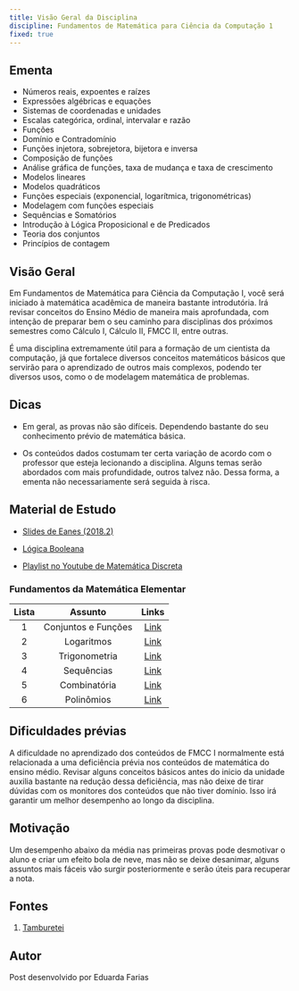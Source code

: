 ```yaml
---
title: Visão Geral da Disciplina
discipline: Fundamentos de Matemática para Ciência da Computação 1
fixed: true
---
```


## Ementa

- Números reais, expoentes e raízes
- Expressões algébricas e equações
- Sistemas de coordenadas e unidades
- Escalas categórica, ordinal, intervalar e razão
- Funções
- Domínio e Contradomínio
- Funções injetora, sobrejetora, bijetora e inversa
- Composição de funções
- Análise gráfica de funções, taxa de mudança e taxa de crescimento
- Modelos lineares
- Modelos quadráticos
- Funções especiais (exponencial, logarítmica, trigonométricas)
- Modelagem com funções especiais
- Sequências e Somatórios
- Introdução à Lógica Proposicional e de Predicados
- Teoria dos conjuntos
- Princípios de contagem

## Visão Geral

Em Fundamentos de Matemática para Ciência da Computação I, você será iniciado à matemática acadêmica de maneira bastante introdutória. Irá revisar conceitos do Ensino Médio de maneira mais aprofundada, com intenção de preparar bem o seu caminho para disciplinas dos próximos semestres como Cálculo I, Cálculo II, FMCC II, entre outras.

É uma disciplina extremamente útil para a formação de um cientista da computação, já que fortalece diversos conceitos matemáticos básicos que servirão para o aprendizado de outros mais complexos, podendo ter diversos usos, como o de modelagem matemática de problemas.

## Dicas

- Em geral, as provas não são difíceis. Dependendo bastante do seu conhecimento prévio de matemática básica.

- Os conteúdos dados costumam ter certa variação de acordo com o professor que esteja lecionando a disciplina. Alguns temas serão abordados com mais profundidade, outros talvez não. Dessa forma, a ementa não necessariamente será seguida à risca.

## Material de Estudo

- [Slides de Eanes (2018.2)](https://drive.google.com/drive/u/4/folders/1I9TWrpyJXX_Lxyg_BEYw3UkevKdOWAer)

- [Lógica Booleana](https://drive.google.com/file/d/1ZYXoG2azIqMFtYz_cgsA7wo96836PYMe/view?usp=sharing) 
- [Playlist no Youtube de Matemática Discreta](https://www.youtube.com/playlist?list=PLrOyM49ctTx-HWypJVvn_zMO1o7oOAfVx)   
### Fundamentos da Matemática Elementar
**Lista** | **Assunto** | **Links**  |
:---: | :---:| :---: |
1 | Conjuntos e Funções| [Link](https://fuvestibular.com.br/downloads/livros/Fundamentos-da-Matematica-Elementar/Fundamentos-de-Matematica-Elementar-Volume-1-Conjuntos-e-Funcoes.pdf) |
2 | Logaritmos | [Link](https://fuvestibular.com.br/downloads/livros/Fundamentos-da-Matematica-Elementar/Fundamentos-de-Matematica-Elementar-Volume-2-Logaritmos.pdf) |
3 | Trigonometria | [Link](https://fuvestibular.com.br/downloads/livros/Fundamentos-da-Matematica-Elementar/Fundamentos-de-Matematica-Elementar-Volume-3-Trigonometria.pdf) |
4 | Sequências | [Link](https://fuvestibular.com.br/downloads/livros/Fundamentos-da-Matematica-Elementar/Fundamentos-de-Matematica-Elementar-Volume-4-Sequencias-Matrizes-Determinantes-e-Sistemas.pdf) |
5 | Combinatória | [Link](https://fuvestibular.com.br/downloads/livros/Fundamentos-da-Matematica-Elementar/Fundamentos-de-Matematica-Elementar-Volume-5-Combinatoria-e-Probabilidade.pdf) |
6 | Polinômios | [Link](https://fuvestibular.com.br/downloads/livros/Fundamentos-da-Matematica-Elementar/Fundamentos-de-Matematica-Elementar-Volume-6-Complexos-Polinomios-e-Equacoes.pdf) |



## Dificuldades prévias

A dificuldade no aprendizado dos conteúdos de FMCC I normalmente está relacionada a uma deficiência prévia nos conteúdos de matemática do ensino médio. Revisar alguns conceitos básicos antes do inicio da unidade auxilia bastante na redução dessa deficiência, mas não deixe de tirar dúvidas com os monitores dos conteúdos que não tiver domínio. Isso irá garantir um melhor desempenho ao longo da disciplina.

## Motivação

Um desempenho abaixo da média nas primeiras provas pode desmotivar o aluno e criar um efeito bola de neve, mas não se deixe desanimar, alguns assuntos mais fáceis vão surgir posteriormente e serão úteis para recuperar  a nota.

## Fontes 

1. <a href= "https://github.com/OpenDevUFCG/Tamburetei" target="_blank"> Tamburetei </a>

## Autor 

Post desenvolvido por Eduarda Farias

